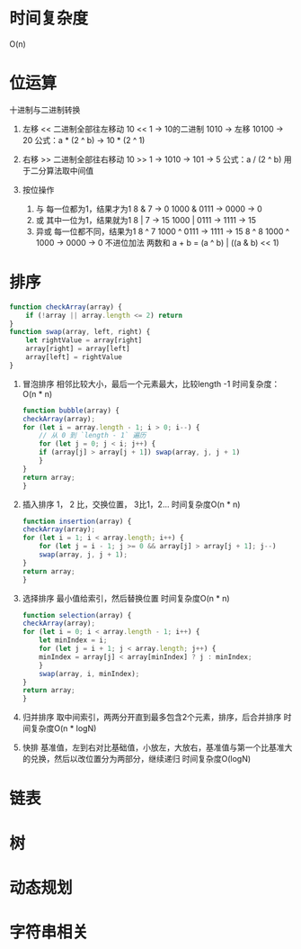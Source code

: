 # 时间复杂度
O(n)

# 位运算
十进制与二进制转换
1. 左移 <<
二进制全部往左移动
    10 << 1
    -> 10的二进制   1010
    -> 左移         10100
    -> 20
公式：a * (2 ^ b) -> 10 * (2 ^ 1)

2. 右移 >>
二进制全部往右移动
    10 >> 1
    -> 1010
    -> 101
    -> 5
公式：a / (2 ^ b)
用于二分算法取中间值

3. 按位操作
    1. 与
        每一位都为1，结果才为1
        8 & 7 -> 0
        1000 & 0111 -> 0000 -> 0
    2. 或
        其中一位为1，结果就为1
        8 | 7 -> 15
        1000 | 0111 -> 1111 -> 15
    3. 异或
        每一位都不同，结果为1
        8 ^ 7
        1000 ^ 0111 -> 1111 -> 15
        8 ^ 8
        1000 ^ 1000 -> 0000 -> 0
        不进位加法
两数和
    a + b = (a ^ b) | ((a & b) << 1)

# 排序
```js
function checkArray(array) {
    if (!array || array.length <= 2) return
}
function swap(array, left, right) {
    let rightValue = array[right]
    array[right] = array[left]
    array[left] = rightValue
}
```
1. 冒泡排序
    相邻比较大小，最后一个元素最大，比较length -1
    时间复杂度： O(n * n)
    ```js
    function bubble(array) {
    checkArray(array);
    for (let i = array.length - 1; i > 0; i--) {
        // 从 0 到 `length - 1` 遍历
        for (let j = 0; j < i; j++) {
        if (array[j] > array[j + 1]) swap(array, j, j + 1)
        }
    }
    return array;
    }
    ```
2. 插入排序
    1， 2 比，交换位置， 3比1，2...
    时间复杂度O(n * n)
    ```js
    function insertion(array) {
    checkArray(array);
    for (let i = 1; i < array.length; i++) {
        for (let j = i - 1; j >= 0 && array[j] > array[j + 1]; j--)
        swap(array, j, j + 1);
    }
    return array;
    }
    ```
3. 选择排序
    最小值给索引，然后替换位置
    时间复杂度O(n * n)
    ```js
    function selection(array) {
    checkArray(array);
    for (let i = 0; i < array.length - 1; i++) {
        let minIndex = i;
        for (let j = i + 1; j < array.length; j++) {
        minIndex = array[j] < array[minIndex] ? j : minIndex;
        }
        swap(array, i, minIndex);
    }
    return array;
    }
    ```
4. 归并排序
    取中间索引，两两分开直到最多包含2个元素，排序，后合并排序
    时间复杂度O(n * logN)

5. 快排
    基准值，左到右对比基础值，小放左，大放右，基准值与第一个比基准大的兑换，然后以改位置分为两部分，继续递归
    时间复杂度O(logN)

# 链表

# 树

# 动态规划

# 字符串相关